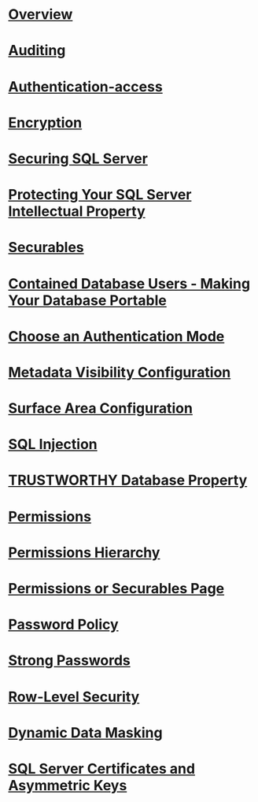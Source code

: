 # [Overview](security-center-for-sql-server-database-engine-and-azure-sql-database.md)  
# [Auditing](auditing/index.md)
# [Authentication-access](authentication-access/index.md)
# [Encryption](encryption/index.md)
# [Securing SQL Server](securing-sql-server.md)  
# [Protecting Your SQL Server Intellectual Property](protecting-your-sql-server-intellectual-property.md)  
# [Securables](securables.md)  
# [Contained Database Users - Making Your Database Portable](contained-database-users-making-your-database-portable.md)  
# [Choose an Authentication Mode](choose-an-authentication-mode.md)  
# [Metadata Visibility Configuration](metadata-visibility-configuration.md)  
# [Surface Area Configuration](surface-area-configuration.md)  
# [SQL Injection](sql-injection.md)  
# [TRUSTWORTHY Database Property](trustworthy-database-property.md)  
# [Permissions](permissions-database-engine.md)  
# [Permissions Hierarchy](permissions-hierarchy-database-engine.md)  
# [Permissions or Securables Page](permissions-or-securables-page.md)  
# [Password Policy](password-policy.md)  
# [Strong Passwords](strong-passwords.md)  
# [Row-Level Security](row-level-security.md)  
# [Dynamic Data Masking](dynamic-data-masking.md)  
# [SQL Server Certificates and Asymmetric Keys](sql-server-certificates-and-asymmetric-keys.md)  
